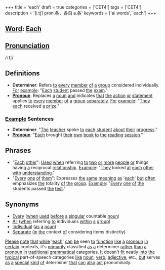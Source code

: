 +++
title = 'each'
draft = true
categories = ['CET4']
tags = ['CET4']
description = '[iːt∫] pron.各，各自 a.各'
keywords = ['ai words', 'each']
+++

## [Word](/en/post/word/): [Each](/en/post/each/)

## [Pronunciation](/en/post/pronunciation/)
/iːtʃ/

## Definitions
- **Determiner**: Refers [to](/en/post/to/) [every](/en/post/every/) [member](/en/post/member/) [of](/en/post/of/) [a](/en/post/a/) [group](/en/post/group/) considered individually. [For](/en/post/for/) [example](/en/post/example/): "[Each](/en/post/each/) [student](/en/post/student/) passed [the](/en/post/the/) [exam](/en/post/exam/)."
- **[Pronoun](/en/post/pronoun/)**: Replaces [a](/en/post/a/) [noun](/en/post/noun/) [and](/en/post/and/) indicates [that](/en/post/that/) [the](/en/post/the/) [action](/en/post/action/) [or](/en/post/or/) [statement](/en/post/statement/) applies [to](/en/post/to/) [every](/en/post/every/) [member](/en/post/member/) [of](/en/post/of/) [a](/en/post/a/) [group](/en/post/group/) [separately](/en/post/separately/). [For](/en/post/for/) [example](/en/post/example/): "[They](/en/post/they/) [each](/en/post/each/) received [a](/en/post/a/) [prize](/en/post/prize/)."

### [Example](/en/post/example/) Sentences
- **Determiner**: "[The](/en/post/the/) [teacher](/en/post/teacher/) spoke [to](/en/post/to/) [each](/en/post/each/) [student](/en/post/student/) [about](/en/post/about/) [their](/en/post/their/) [progress](/en/post/progress/)."
- **[Pronoun](/en/post/pronoun/)**: "[Each](/en/post/each/) brought [their](/en/post/their/) [own](/en/post/own/) [book](/en/post/book/) [to](/en/post/to/) [the](/en/post/the/) [reading](/en/post/reading/) [session](/en/post/session/)."

## Phrases
- "[Each](/en/post/each/) [other](/en/post/other/)": [Used](/en/post/used/) [when](/en/post/when/) referring [to](/en/post/to/) [two](/en/post/two/) [or](/en/post/or/) [more](/en/post/more/) [people](/en/post/people/) [or](/en/post/or/) things having [a](/en/post/a/) reciprocal [relationship](/en/post/relationship/). [Example](/en/post/example/): "[They](/en/post/they/) looked [at](/en/post/at/) [each](/en/post/each/) [other](/en/post/other/) [with](/en/post/with/) [understanding](/en/post/understanding/)."
- "[Every](/en/post/every/) [one](/en/post/one/) [of](/en/post/of/) [them](/en/post/them/)": Expresses [the](/en/post/the/) [same](/en/post/same/) [meaning](/en/post/meaning/) [as](/en/post/as/) '[each](/en/post/each/)' [but](/en/post/but/) [often](/en/post/often/) emphasizes [the](/en/post/the/) totality [of](/en/post/of/) [the](/en/post/the/) [group](/en/post/group/). [Example](/en/post/example/): "[Every](/en/post/every/) [one](/en/post/one/) [of](/en/post/of/) [the](/en/post/the/) students passed [the](/en/post/the/) [test](/en/post/test/)."

## Synonyms
- [Every](/en/post/every/) ([when](/en/post/when/) [used](/en/post/used/) [before](/en/post/before/) [a](/en/post/a/) [singular](/en/post/singular/) countable [noun](/en/post/noun/))
- [All](/en/post/all/) ([when](/en/post/when/) referring [to](/en/post/to/) individuals [within](/en/post/within/) [a](/en/post/a/) [group](/en/post/group/))
- [Individual](/en/post/individual/) ([as](/en/post/as/) [a](/en/post/a/) [noun](/en/post/noun/)) 
- [Separate](/en/post/separate/) ([in](/en/post/in/) [the](/en/post/the/) context [of](/en/post/of/) considering items distinctly)
  
[Please](/en/post/please/) [note](/en/post/note/) [that](/en/post/that/) [while](/en/post/while/) '[each](/en/post/each/)' [can](/en/post/can/) [be](/en/post/be/) seen [to](/en/post/to/) [function](/en/post/function/) [like](/en/post/like/) [a](/en/post/a/) [pronoun](/en/post/pronoun/) [in](/en/post/in/) [certain](/en/post/certain/) contexts, it's [primarily](/en/post/primarily/) classified [as](/en/post/as/) [a](/en/post/a/) determiner [rather](/en/post/rather/) [than](/en/post/than/) [a](/en/post/a/) [pronoun](/en/post/pronoun/) [in](/en/post/in/) [traditional](/en/post/traditional/) [grammatical](/en/post/grammatical/) categories. [It](/en/post/it/) doesn't [fit](/en/post/fit/) neatly [into](/en/post/into/) [the](/en/post/the/) [typical](/en/post/typical/) part-of-speech categories [like](/en/post/like/) [noun](/en/post/noun/), [verb](/en/post/verb/), [adjective](/en/post/adjective/), etc., [but](/en/post/but/) serves [as](/en/post/as/) [a](/en/post/a/) [special](/en/post/special/) [kind](/en/post/kind/) [of](/en/post/of/) determiner [that](/en/post/that/) [can](/en/post/can/) [also](/en/post/also/) [act](/en/post/act/) pronominally.
